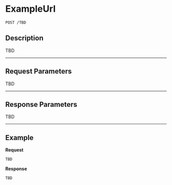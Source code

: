 # ExampleUrl

    POST /TBD

## Description

TBD

***

## Request Parameters

TBD

***

## Response Parameters

TBD

***

## Example
**Request**

    TBD

**Response**

    TBD
